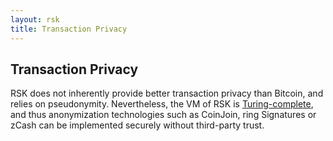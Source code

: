```yaml
---
layout: rsk
title: Transaction Privacy
---
```


## Transaction Privacy

RSK does not inherently provide better transaction privacy than Bitcoin, and relies on pseudonymity. Nevertheless, the VM of RSK is [Turing-complete](/rsk/architecture/turing-complete/), and thus anonymization technologies such as CoinJoin, ring Signatures or zCash can be implemented securely without third-party trust.
